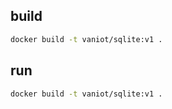 ## build
```bash 
docker build -t vaniot/sqlite:v1 .
```
## run 
```bash
docker build -t vaniot/sqlite:v1 .
```
